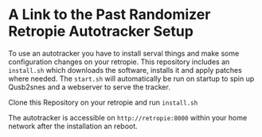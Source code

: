 # A Link to the Past Randomizer Retropie Autotracker Setup

To use an autotracker you have to install serval things and make some configuration changes on your retropie. This repository includes an `install.sh` which 
downloads the software, installs it and apply patches where needed. The `start.sh` will automatically be run on startup to spin up Qusb2snes and a webserver to serve the tracker.

Clone this Repository on your retropie and run `install.sh`

The autotracker is accessible on `http://retropie:8000` within your home network after the installation an reboot.
